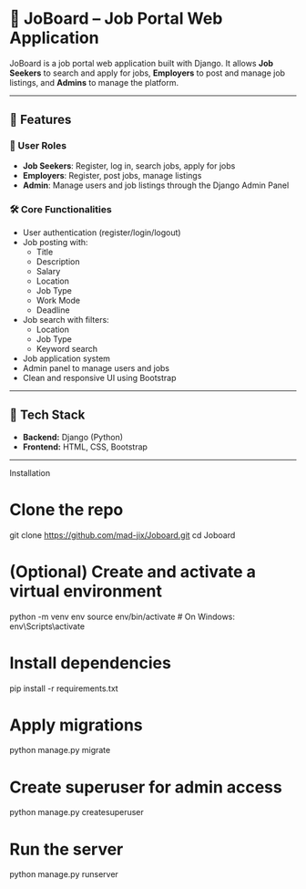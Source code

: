 # 🧳 JoBoard – Job Portal Web Application

JoBoard is a job portal web application built with Django. It allows **Job Seekers** to search and apply for jobs, **Employers** to post and manage job listings, and **Admins** to manage the platform.

---



## 🚀 Features

### 👤 User Roles
- **Job Seekers**: Register, log in, search jobs, apply for jobs
- **Employers**: Register, post jobs, manage listings
- **Admin**: Manage users and job listings through the Django Admin Panel

### 🛠️ Core Functionalities
- User authentication (register/login/logout)
- Job posting with:
  - Title
  - Description
  - Salary
  - Location
  - Job Type
  - Work Mode
  - Deadline
- Job search with filters:
  - Location
  - Job Type
  - Keyword search
- Job application system
- Admin panel to manage users and jobs
- Clean and responsive UI using Bootstrap

---

## 🧰 Tech Stack

- **Backend:** Django (Python)
- **Frontend:** HTML, CSS, Bootstrap

---

Installation


# Clone the repo
git clone https://github.com/mad-jix/Joboard.git
cd Joboard

# (Optional) Create and activate a virtual environment
python -m venv env
source env/bin/activate  # On Windows: env\Scripts\activate

# Install dependencies
pip install -r requirements.txt

# Apply migrations
python manage.py migrate

# Create superuser for admin access
python manage.py createsuperuser

# Run the server
python manage.py runserver